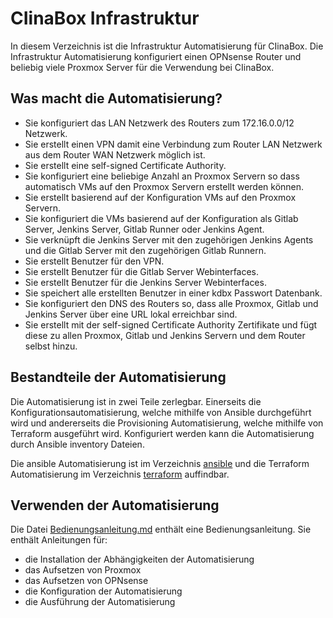 # CIinaBox Infrastruktur

In diesem Verzeichnis ist die Infrastruktur Automatisierung für CIinaBox. Die Infrastruktur Automatisierung konfiguriert einen OPNsense Router und beliebig viele Proxmox Server für die Verwendung bei CIinaBox.

## Was macht die Automatisierung?

- Sie konfiguriert das LAN Netzwerk des Routers zum 172.16.0.0/12 Netzwerk.
- Sie erstellt einen VPN damit eine Verbindung zum Router LAN Netzwerk aus dem Router WAN Netzwerk möglich ist.
- Sie erstellt eine self-signed Certificate Authority.
- Sie konfiguriert eine beliebige Anzahl an Proxmox Servern so dass automatisch VMs auf den Proxmox Servern erstellt werden können.
- Sie erstellt basierend auf der Konfiguration VMs auf den Proxmox Servern.
- Sie konfiguriert die VMs basierend auf der Konfiguration als Gitlab Server, Jenkins Server, Gitlab Runner oder Jenkins Agent.
- Sie verknüpft die Jenkins Server mit den zugehörigen Jenkins Agents und die Gitlab Server mit den zugehörigen Gitlab Runnern.
- Sie erstellt Benutzer für den VPN.
- Sie erstellt Benutzer für die Gitlab Server Webinterfaces.
- Sie erstellt Benutzer für die Jenkins Server Webinterfaces.
- Sie speichert alle erstellten Benutzer in einer kdbx Passwort Datenbank.
- Sie konfiguriert den DNS des Routers so, dass alle Proxmox, Gitlab und Jenkins Server über eine URL lokal erreichbar sind.
- Sie erstellt mit der self-signed Certificate Authority Zertifikate und fügt diese zu allen Proxmox, Gitlab und Jenkins Servern und dem Router selbst hinzu.

## Bestandteile der Automatisierung

Die Automatisierung ist in zwei Teile zerlegbar. Einerseits die Konfigurationsautomatisierung, welche mithilfe von Ansible durchgeführt wird und andererseits die Provisioning Automatisierung, welche mithilfe von Terraform ausgeführt wird. Konfiguriert werden kann die Automatisierung durch Ansible inventory Dateien.

Die ansible Automatisierung ist im Verzeichnis [ansible](./ansible) und die Terraform Automatisierung im Verzeichnis [terraform](./terraform) auffindbar.

## Verwenden der Automatisierung

Die Datei [Bedienungsanleitung.md](./Bedienungsanleitung.md) enthält eine Bedienungsanleitung. Sie enthält Anleitungen für:
- die Installation der Abhängigkeiten der Automatisierung
- das Aufsetzen von Proxmox
- das Aufsetzen von OPNsense
- die Konfiguration der Automatisierung
- die Ausführung der Automatisierung
